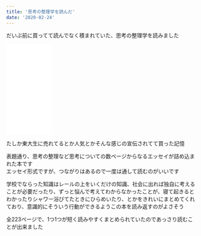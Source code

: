 ```yaml
---
title: '思考の整理学を読んだ'
date: '2020-02-24'
---
```


だいぶ前に買ってて読んでなく積まれていた、思考の整理学を読みました  

<iframe style="width:120px;height:240px;" marginwidth="0" marginheight="0" scrolling="no" frameborder="0" src="//rcm-fe.amazon-adsystem.com/e/cm?lt1=_blank&bc1=000000&IS2=1&bg1=FFFFFF&fc1=000000&lc1=0000FF&t=freks-22&language=ja_JP&o=9&p=8&l=as4&m=amazon&f=ifr&ref=as_ss_li_til&asins=B00E5XATVS&linkId=a56527e324961f3c67988cddfc69da5b"></iframe>

たしか東大生に売れてるとか人気とかそんな感じの宣伝されてて買った記憶  

表題通り、思考の整理など思考についての数ページからなるエッセイが詰め込まれた本です  
エッセイ形式ですが、つながりはあるので一度は通して読むのがいいです  

学校でならった知識はレールの上をいくだけの知識、社会に出れば独自に考えることが必要だったり、ずっと悩んで考えてわからなかったことが、寝て起きるとわかったりシャワー浴びてたときにひらめいたり、とかをきれいにまとめてくれており、意識的にそういう行動ができるようこの本を読み返すのがよさそう

全223ページで、1つ1つが短く読みやすくまとめられていたのであっさり読むことが出来ました
